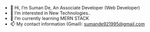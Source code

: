- 👋 Hi, I’m Suman De, An Associate Developer (Web Developer)
- 👀 I’m interested in New Technologies..
- 🌱 I’m currently learning MERN STACK
- 📫 My contact information (Gmail): sumande921995@gmail.com

<!---
sumande95/sumande95 is a ✨ special ✨ repository because its `README.md` (this file) appears on your GitHub profile.
You can click the Preview link to take a look at your changes.
--->
